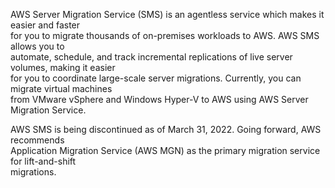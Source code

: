 AWS Server Migration Service (SMS) is an agentless service which makes it easier and faster  
for you to migrate thousands of on-premises workloads to AWS. AWS SMS allows you to  
automate, schedule, and track incremental replications of live server volumes, making it easier  
for you to coordinate large-scale server migrations. Currently, you can migrate virtual machines  
from VMware vSphere and Windows Hyper-V to AWS using AWS Server Migration Service.

AWS SMS is being discontinued as of March 31, 2022. Going forward, AWS recommends  
Application Migration Service (AWS MGN) as the primary migration service for lift-and-shift  
migrations.